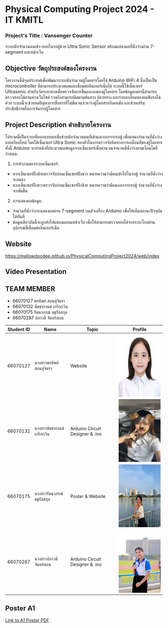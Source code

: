 # Physical Computing Project 2024 - IT KMITL
### Project's Title : Vansenger Counter
ระบบนับจำนวนคนเข้า-ออกในรถตู้ด้วย Ultra Sonic Sensor พร้อมแสดงผลที่นั่งว่างผ่าน 7-segment และหน้าเว็บ
## Objective วัตถุประสงค์ของโครงงาน
โครงงานนี้มีจุดประสงค์เพื่อพัฒนาระบบนับจำนวนผู้โดยสารโดยใช้ Arduino WiFi 4 ซึ่งเป็นเป็น microcontroller ที่สามารถประมวลผลและเชื่อมต่ออินเทอร์เน็ตได้ ระบบนี้ใช้เซ็นเซอร์ Ultrasonic สำหรับวัดระยะทางเพื่อตรวจจับการขึ้นและลงของผู้โดยสาร โดยข้อมูลเหล่านี้สามารถตรวจสอบได้ผ่านทางเว็บไซต์ รวมถึงสามารถติดตามต้นทาง ปลายทาง และรายละเอียดของคนขับรถได้ด้วย ระบบนี้จะช่วยลดปัญหาการสื่อสารที่ไม่ชัดเจนระหว่างผู้โดยสารกับคนขับ และช่วยเสริมประสิทธิภาพในการจัดการผู้โดยสาร


## Project Description คำอธิบายโครงงาน
โปรเจคนี้เป็นระบบที่ออกแบบมาเพื่อช่วยนับจำนวนคนที่เข้าและออกจากรถตู้ เพื่อแสดงจำนวนที่นั่งว่างแบบเรียลไทม์ โดยใช้เซ็นเซอร์ Ultra Sonic สองตัวในการตรวจจับทิศทางการเคลื่อนที่ของผู้โดยสาร ทั้งนี้ Arduino จะทำหน้าที่ประมวลผลข้อมูลจากเซ็นเซอร์เพื่อคำนวณจำนวนที่นั่งว่างตามเงื่อนไขที่กำหนด:

 1. การทำงานของระบบเซ็นเซอร์:
 * หากเซ็นเซอร์ฝั่งซ้ายตรวจจับก่อนเซ็นเซอร์ฝั่งขวา หมายความว่ามีคนเข้าไปในรถตู้ จำนวนที่นั่งว่างจะลดลง
 * หากเซ็นเซอร์ฝั่งขวาตรวจจับก่อนเซ็นเซอร์ฝั่งซ้าย หมายความว่ามีคนออกจากรถตู้ จำนวนที่นั่งว่างจะเพิ่มขึ้น
 2. การแสดงผลข้อมูล:
 * จำนวนที่นั่งว่างจะแสดงผลผ่าน 7-segment บนตัวเครื่อง Arduino เพื่อให้เห็นสถานะปัจจุบันได้ทันที
 * ข้อมูลเดียวกันนี้จะถูกส่งไปแสดงผลบนหน้าเว็บ เพื่อให้สามารถตรวจสอบได้จากระยะไกลผ่านอุปกรณ์ที่เชื่อมต่ออินเทอร์เน็ต

## Website
https://mallowdoodee.github.io/PhysicalComputingProject2024/web/index

## Video Presentation


## TEAM MEMBER
* 66070127 พรทิพย์ สอนสุจิตรา
* 66070132 พิชชากานต์ เกริกกวิน
* 66070175 รัตนาภรณ์ มธุรัสสกุล
* 66070287 ปภาวดี จันทร์สอน

|Student ID|Name|Topic|Profile|
|--|--|--|--|
| 66070127 | นางสาวพรทิพย์ สอนสุจิตรา | Website | <img alt="66070127" height="200" src="assets/66070127.JPG" width="200"/> |
| 66070132 | นางสาวพิชชากานต์ เกริกกวิน | Arduino Circuit Designer & .ino |<img alt="66070132" height="200" src="assets/66070132.jpg" width="150"/>|
| 66070175 | นางสาวรัตนาภรณ์ มธุรัสสกุล | Poster & Website |<img alt="66070175" height="200" src="assets/66070175.jpg" width="150"/>|
| 66070287 | นางสาวปภาวดี จันทร์สอน | Arduino Circuit Designer & .ino |<img alt="66070287" height="200" src="assets/66070287.jpg" width="150"/>|

## Poster A1
[Link to A1 Poster PDF](A1%20Poster.pdf)
